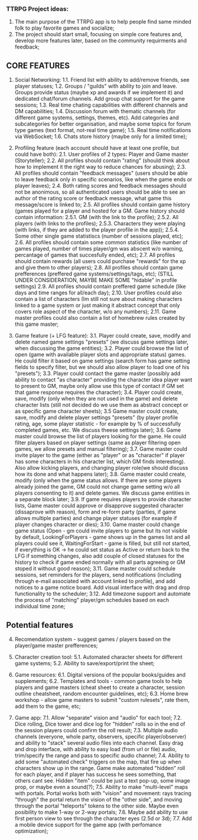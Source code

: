 ### TTRPG Project ideas:
1. The main purpose of the TTRPG app is to help people find same minded folk to play favorite games and socialize;
2. The project should start small, focusing on simple core features and, develop more features later, based on the community requirments and feedback;

## CORE FEATURES
1. Social Networking:
    1.1. Friend list with ability to add/remove friends, see player statuses;
    1.2. Groups / "guilds" with ability to join and leave. Groups provide status (maybe xp and awards if we implement it) and dedicated chat/forum channels. Add group chat support for the game sessions;
    1.3. Real time chating capabilities with different channels and DM capabilities;
    1.4. Discussion forum with thematic channels (for different game systems, settings, themes, etc). Add categories and subcategories for better organisation, and maybe some topics for forum type games (text format, not-real time game);
    1.5. Real time notifications via WebSocket;
    1.6. Chats store history (maybe only for a limited time);

2. Profiling feature (each account should have at least one profile, but could have both):
    2.1. User profiles of 2 types: Player and Game master (Storyteller);
    2.2. All profiles should contain "rating" (should think about how to implement it the right way to reduce chances for abusing);
    2.3. All profiles should contain "feedback messages" (users should be able to leave feedback only in specific scenarios, like when the game ends or player leaves);
    2.4. Both rating scores and feedback messages should not be anonimous, so all authenticated users should be able to see an author of the rating score or feedback message, what game this message/score is linked to;
    2.5. All profiles should contain game history (games played for a player and hosted for a GM. Game history should contain information: 
        2.5.1. GM (with the link to the profile);
        2.5.2. All players (with links to the profiles);
        2.5.3. Characters they were playing (with links, if they are added to the player profile in the app));
        2.5.4. Some other single game statistiscs (number of sessions played, etc);
    2.6. All profiles should contain some common statistics (like number of games played, number of times player/gm was abscent w/o warning, percantage of games that succesfully ended, etc);
    2.7. All profiles should contain rewards (all users could purchase "rewards" for the xp and give them to other players);
    2.8. All profiles should contain game prefferences (preffered game systems/settings/tags, etc);
    (STILL UNDER CONSIDERATION, MAYBE MAKE SOME "hidable" in profile settings)
    2.9. All profiles should contain preffered game schedule (like days and time ranges for all/each day);
    2.10. User profiles could also contain a list of characters (Im still not sure about making characters linked to a game system or just making it abstract concept that only covers role aspect of the character, w/o any numbers);
    2.11. Game master profiles could also contain a list of homebrew rules created by this game master;

3. Game feature (+ LFG feature):
    3.1. Player could create, save, modify and delete named game settings "presets" (we discuss game settings later, when discussing the game entities);
    3.2. Player could browse the list of open (game with available player slots and appropriate status) games. He could filter it based on game settings (search form has game setting fields to specify filter, but we should also allow player to load one of his "presets");
    3.3. Player could contact the game master (possibly add ability to contact "as character" providing the character idea player want to present to GM, maybe only allow use this type of contact if GM set that game response requires the character);
    3.4. Player could create, save, modify (only when they are not used in the game) and delete character lists (still not decided do we use them as abstract concept or as specific game character sheets);
    3.5 Game master could create, save, modify and delete player settings "presets" (by player profile rating, age, some player statistic - for example by % of successfully completed games, etc. We discuss theese settings later);
    3.6. Game master could browse the list of players looking for the game. He could filter players based on player settings (same as player filtering open games, we allow presets and manual filtering);
    3.7. Game master could invite player to the game (either as "player" or as "character" if player has some characters in his character list, which GM finds interesting). Also allow kicking players, and changing player role(we should discuss how its done and what happens later);
    3.8. Game master could create, modify (only when the game status allows. If there are some players already joined the game, GM could not change game setting w/o all players consenting to it) and delete games. We discuss game entities in a separate block later;
    3.9. If game requires players to provide character lists, Game master could approve or disapprove suggested character (dissaprove with reason), form and re-form party (parties, if game allows multiple parties) and change player statuses (for example if player changes character or dies);
    3.10. Game master could change game status (Open - gm could invite players to game but its not visible by default, LookingForPlayers - game shows up in the games list and all players could see it, WaitingForStart - game is filled, but still not started, if everything is OK -> he could set status as Active or return back to the LFG if something changes, also add couple of closed statuses for the history to check if game ended normally with all parts agreeing or GM stoped it without good reason);
    3.11. Game master could schedule sessions, set reminders for the players, send notifications (including through e-mail associated with account linked to profile), and add notices to a game notice board. Add visual interface with drag and drop functionality to the scheduler;
    3.12. Add timezone support and automate the process of "matching" player/gm schedules based on each individual time zone;

## Potential features

4. Recomendation system - suggest games / players based on the player/game master prefferences;

5. Character creation tool:
    5.1. Automated character sheets for different game systems;
    5.2. Ability to save/export/print the sheet;

6. Game resources:
    6.1. Digital versions of the popular books/guides and supplements;
    6.2. Templates and tools - common game tools to help players and game masters (cheat sheet to create a character, session outline cheatsheet, random encounter guidelines, etc);
    6.3. Home brew workshop - allow game masters to submit "custom rulesets", rate them, add them to the game, etc;

7. Game app:
    7.1. Allow "separate" vision and "audio" for each tool;
    7.2. Dice rolling, Dice tower and dice log for "hidden" rolls so in the end of the session players could confirm the roll result;
    7.3. Multiple audio channels (everyone, whole party, observers, specific player/observer) and ability to "stack" several audio files into each channel. Easy drag and drop interface, with ability to easy load (from url or file) audio, trim/specify the range and pass to specific audio channel;
    7.4. Ability to add some "automated check" triggers on the map, that fire up when characters show up in the range. Game make automated "hidden" roll for each player, and if player has success he sees something, that others cant see. Hidden "item" could be just a text pop-up, some image prop, or maybe even a sound(?);
    7.5. Ability to make "multi-level" maps with portals. Portal works both with "vision" and movement: rays tracing "through" the portal return the vision of the "other side", and moving through the portal "teleports" tokens to the other side. Maybe even posibility to make 1-way or 2-way portals;
    7.6. Maybe add ability to use first person view to see through the character eyes (2.5d or 3d);
    7.7. Add a mobile device support for the game app (with perfomance optimization);